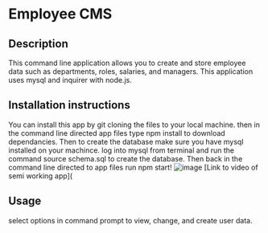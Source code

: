 # Employee CMS

  ## Description 
  This command line application allows you to create and store employee data such as departments, roles, salaries, and managers. This application uses mysql and inquirer with node.js.

  ## Installation instructions
 You can install this app by git cloning the files to your local machine. then in the command line directed app files type npm install to download dependancies. Then to create the database make sure you have mysql installed on your machince. log into mysql from terminal and run the command source schema.sql to create the database. Then back in  the command line directed to app files run npm start!
  ![image](https://drive.google.com/uc?export=view&id=1PMGvYJlZvyM6yjNdRc0Bio4mPohAxFgk)
  [Link to video of semi working app](
  ## Usage
 select options in command prompt to view, change, and create user data.
